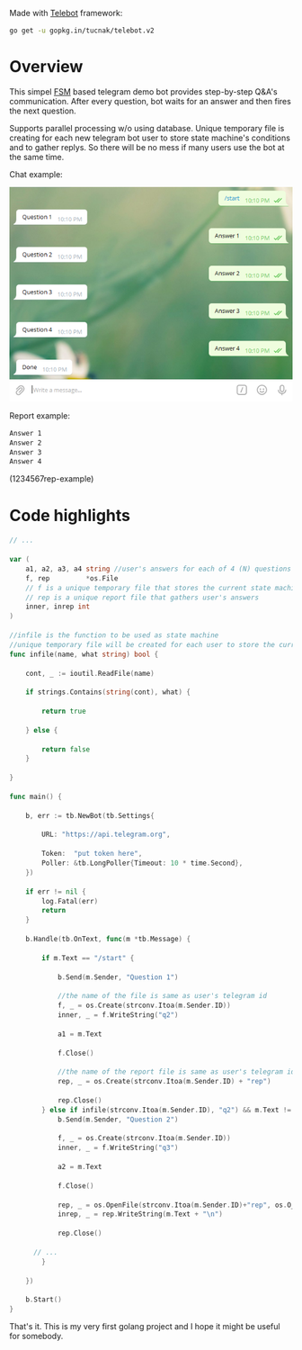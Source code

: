 Made with [Telebot](https://github.com/tucnak/telebot) framework:
```bash
go get -u gopkg.in/tucnak/telebot.v2
```

# Overview

This simpel [FSM](https://en.wikipedia.org/wiki/Finite-state_machine) based telegram demo bot provides step-by-step Q&A's communication. After every question, bot waits for an answer and then fires the next question.

Supports parallel processing w/o using database. Unique temporary file is creating for each new telegram bot user to store state machine's conditions and to gather replys. So there will be no mess if many users use the bot at the same time.


Chat example:

![](https://github.com/allegedlyandrei/telebot-chat-sbs/blob/main/chat-example.png)

Report example:

```bash
Answer 1
Answer 2
Answer 3
Answer 4
```
(1234567rep-example)

# Code highlights

```go
// ...

var (
	a1, a2, a3, a4 string //user's answers for each of 4 (N) questions
	f, rep         *os.File
	// f is a unique temporary file that stores the current state machine's condition
	// rep is a unique report file that gathers user's answers
	inner, inrep int
)

//infile is the function to be used as state machine
//unique temporary file will be created for each user to store the current state machine condition
func infile(name, what string) bool {

	cont, _ := ioutil.ReadFile(name)

	if strings.Contains(string(cont), what) {

		return true

	} else {

		return false
	}

}

func main() {

	b, err := tb.NewBot(tb.Settings{

		URL: "https://api.telegram.org",

		Token:  "put token here",
		Poller: &tb.LongPoller{Timeout: 10 * time.Second},
	})

	if err != nil {
		log.Fatal(err)
		return
	}

	b.Handle(tb.OnText, func(m *tb.Message) {

		if m.Text == "/start" {

			b.Send(m.Sender, "Question 1")

			//the name of the file is same as user's telegram id
			f, _ = os.Create(strconv.Itoa(m.Sender.ID))
			inner, _ = f.WriteString("q2")

			a1 = m.Text

			f.Close()

			//the name of the report file is same as user's telegram id with "rep" suffix
			rep, _ = os.Create(strconv.Itoa(m.Sender.ID) + "rep")

			rep.Close()
		} else if infile(strconv.Itoa(m.Sender.ID), "q2") && m.Text != a1 {
			b.Send(m.Sender, "Question 2")

			f, _ = os.Create(strconv.Itoa(m.Sender.ID))
			inner, _ = f.WriteString("q3")

			a2 = m.Text

			f.Close()

			rep, _ = os.OpenFile(strconv.Itoa(m.Sender.ID)+"rep", os.O_APPEND, 0644)
			inrep, _ = rep.WriteString(m.Text + "\n")

			rep.Close()

      // ...
		}

	})

	b.Start()
}

```

That's it. This is my very first golang project and I hope it might be useful for somebody.
